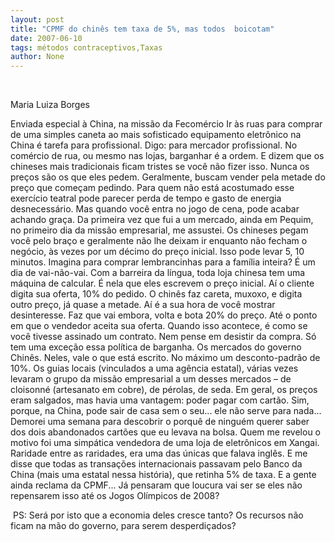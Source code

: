 ```yaml
---
layout: post
title: "CPMF do chinês tem taxa de 5%, mas todos  boicotam"
date: 2007-06-10
tags: métodos contraceptivos,Taxas
author: None
---
```

&nbsp;
&nbsp;

Maria Luiza Borges

Enviada especial &agrave; China, na miss&atilde;o da Fecom&eacute;rcio 
Ir &agrave;s ruas para comprar de uma simples caneta ao mais sofisticado equipamento eletr&ocirc;nico na China &eacute; tarefa para profissional. Digo: para mercador profissional. No com&eacute;rcio de rua, ou mesmo nas lojas, barganhar &eacute; a ordem. E dizem que os chineses mais tradicionais ficam tristes se voc&ecirc; n&atilde;o fizer isso.
Nunca os pre&ccedil;os s&atilde;o os que eles pedem. Geralmente, buscam vender pela metade do pre&ccedil;o que come&ccedil;am pedindo. Para quem n&atilde;o est&aacute; acostumado esse exerc&iacute;cio teatral pode parecer perda de tempo e gasto de energia desnecess&aacute;rio. Mas quando voc&ecirc; entra no jogo de cena, pode acabar achando gra&ccedil;a.
Da primeira vez que fui a um mercado, ainda em Pequim, no primeiro dia da miss&atilde;o empresarial, me assustei. Os chineses pegam voc&ecirc; pelo bra&ccedil;o e geralmente n&atilde;o lhe deixam ir enquanto n&atilde;o fecham o neg&oacute;cio, &agrave;s vezes por um d&eacute;cimo do pre&ccedil;o inicial. Isso pode levar 5, 10 minutos. Imagina para comprar lembrancinhas para a fam&iacute;lia inteira? &Eacute; um dia de vai-n&atilde;o-vai.
Com a barreira da l&iacute;ngua, toda loja chinesa tem uma m&aacute;quina de calcular. &Eacute; nela que eles escrevem o pre&ccedil;o inicial. A&iacute; o cliente digita sua oferta, 10% do pedido. O chin&ecirc;s faz careta, muxoxo, e digita outro pre&ccedil;o, j&aacute; quase a metade. A&iacute; &eacute; a sua hora de voc&ecirc; mostrar desinteresse. Faz que vai embora, volta e bota 20% do pre&ccedil;o. At&eacute; o ponto em que o vendedor aceita sua oferta. Quando isso acontece, &eacute; como se voc&ecirc; tivesse assinado um contrato. Nem pense em desistir da compra.
S&oacute; tem uma exce&ccedil;&atilde;o essa pol&iacute;tica de barganha. Os mercados do governo Chin&ecirc;s. Neles, vale o que est&aacute; escrito. No m&aacute;ximo um desconto-padr&atilde;o de 10%. Os guias locais (vinculados a uma ag&ecirc;ncia estatal), v&aacute;rias vezes levaram o grupo da miss&atilde;o empresarial a um desses mercados &ndash; de cloisonn&eacute; (artesanato em cobre), de p&eacute;rolas, de seda. Em geral, os pre&ccedil;os eram salgados, mas havia uma vantagem: poder pagar com cart&atilde;o. Sim, porque, na China, pode sair de casa sem o seu... ele n&atilde;o serve para nada...
Demorei uma semana para descobrir o porqu&ecirc; de ningu&eacute;m querer saber dos dois abandonados cart&otilde;es que eu levava na bolsa. Quem me revelou o motivo foi uma simp&aacute;tica vendedora de uma loja de eletr&ocirc;nicos em Xangai. Raridade entre as raridades, era uma das &uacute;nicas que falava ingl&ecirc;s. E me disse que todas as transa&ccedil;&otilde;es internacionais passavam pelo Banco da China (mais uma estatal nessa hist&oacute;ria), que retinha 5% de taxa. E a gente ainda reclama da CPMF... J&aacute; pensaram que loucura vai ser se eles n&atilde;o repensarem isso at&eacute; os Jogos Ol&iacute;mpicos de 2008?

&nbsp;PS: Ser&aacute; por isto que a economia deles cresce tanto? Os recursos n&atilde;o ficam na m&atilde;o do governo, para serem desperdi&ccedil;ados?

&nbsp; 